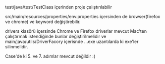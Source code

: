 test/java/test/TestClass içerinden proje çalıştırılabilir

src/main/resources/properties/env.properties içersinden de browser(firefox ve chrome) ve keyword değiştirebilir.

drivers klasörü içersinde Chrome ve Firefox driverlar mevcut
Mac'ten çalıştırmak istendiğinde bunlar değiştirilmelidir
ve main/java/utils/DriverFacory içerisnde ...exe uzantılarda ki
exe'ler silinmelidir.

Case'de ki 5. ve 7. adımlar mevcut değildir :( 
